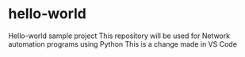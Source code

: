 # hello-world
Hello-world sample project
This repository will be used for Network automation programs using Python
This is a change made in VS Code